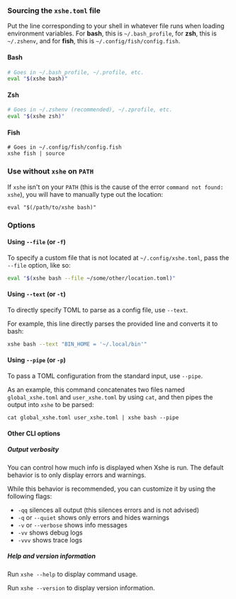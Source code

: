### Sourcing the `xshe.toml` file

Put the line corresponding to your shell in whatever file runs when loading environment variables.
For **bash**, this is `~/.bash_profile`, for **zsh**, this is `~/.zshenv`,
and for **fish**, this is `~/.config/fish/config.fish`.

#### Bash
```bash
# Goes in ~/.bash_profile, ~/.profile, etc.
eval "$(xshe bash)"
```

#### Zsh
```zsh
# Goes in ~/.zshenv (recommended), ~/.zprofile, etc.
eval "$(xshe zsh)"
```

#### Fish
```fish
# Goes in ~/.config/fish/config.fish
xshe fish | source
```

### Use without `xshe` on `PATH`
If `xshe` isn't on your `PATH` (this is the cause of the error `command not found: xshe`),
you will have to manually type out the location:
```shell
eval "$(/path/to/xshe bash)"
```

### Options

#### Using `--file` (or `-f`)

To specify a custom file that is not located at `~/.config/xshe.toml`, pass the `--file` option, like so:

```bash
eval "$(xshe bash --file ~/some/other/location.toml)"
```

#### Using `--text` (or `-t`)

To directly specify TOML to parse as a config file, use `--text`.

For example, this line directly parses the provided line and converts it to bash:
```bash
xshe bash --text "BIN_HOME = '~/.local/bin'"
```

#### Using `--pipe` (or `-p`)

To pass a TOML configuration from the standard input, use `--pipe`.

As an example, this command concatenates two files named
`global_xshe.toml` and `user_xshe.toml` by using `cat`,
and then pipes the output into `xshe` to be parsed:

```shell
cat global_xshe.toml user_xshe.toml | xshe bash --pipe
```

#### Other CLI options

##### Output verbosity

You can control how much info is displayed when Xshe is run.
The default behavior is to only display errors and warnings.

While this behavior is recommended, you can customize it by using the following flags:

* `-qq` silences all output (this silences errors and is not advised)
* `-q` or `--quiet` shows only errors and hides warnings
* `-v` or `--verbose` shows info messages
* `-vv` shows debug logs
* `-vvv` shows trace logs

##### Help and version information

Run `xshe --help` to display command usage.

Run `xshe --version` to display version information.
